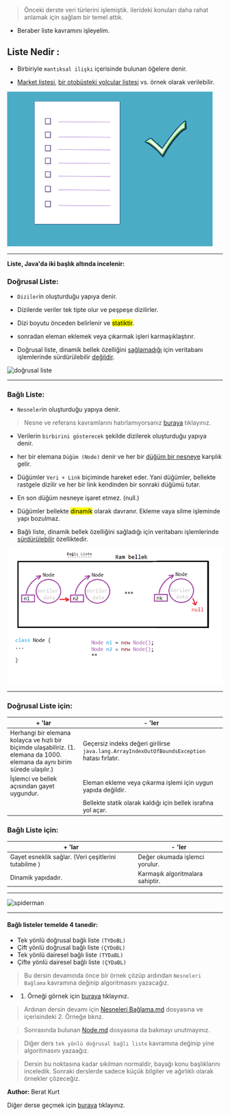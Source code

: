 > Önceki derste veri türlerini işlemiştik.
>ilerideki konuları daha rahat anlamak için sağlam bir temel attık.

* Beraber liste kavramını işleyelim.

## Liste Nedir : 

* Birbiriyle `mantıksal ilişki` içerisinde bulunan öğelere denir.

* <u>Market listesi</u>, <u>bir otobüsteki yolcular listesi</u> vs. örnek olarak verilebilir.

![liste](./images/liste.png)

---

**Liste, Java'da iki başlık altında incelenir:**

### Doğrusal Liste:

* `Diziler`in oluşturduğu yapıya denir.

* Dizilerde veriler tek tipte olur ve peşpeşe dizilirler.

* Dizi boyutu önceden belirlenir ve <mark>statiktir</mark>.

* sonradan eleman eklemek veya çıkarmak işleri karmaşıklaştırır.

* Doğrusal liste, dinamik bellek özelliğini <u>sağlamadığı</u> için veritabanı işlemlerinde sürdürülebilir <u>değildir</u>.

![doğrusal liste](./images/doğrusal%20liste.png)

---

### Bağlı Liste:

* `Nesneler`in oluşturduğu yapıya denir.

> Nesne ve referans kavramlarını hatırlamıyorsanız [buraya](./texts/Nesne%20&%20Referans.md) tıklayınız.

* Verilerin `birbirini gösterecek` şekilde dizilerek oluşturduğu yapıya denir. 

* her bir elemana `Düğüm (Node)` denir ve her bir <u>düğüm bir nesneye</u> karşılık gelir.

* Düğümler `Veri + Link` biçiminde hareket eder. Yani düğümler, bellekte rastgele dizilir
ve her bir link kendinden bir sonraki düğümü tutar.

* En son düğüm nesneye işaret etmez. (null.)

* Düğümler bellekte <mark>dinamik</mark> olarak davranır. Ekleme vaya silme işleminde yapı bozulmaz.

* Bağlı liste, dinamik bellek özelliğini sağladığı için veritabanı işlemlerinde <u>sürdürülebilir</u> özelliktedir.


![bağlı liste](./images/bağlı%20liste.png)

---

### Doğrusal Liste için:

|+ 'lar | - 'ler|
|-------|-------|
|Herhangi bir elemana kolayca ve hızlı bir biçimde ulaşabiliriz. (1. elemana da 1000. elemana da aynı birim sürede ulaşılır.) |  Geçersiz indeks değeri girilirse `java.lang.ArrayIndexOutOfBoundsException` hatası fırlatır.
|İşlemci ve bellek açısından gayet uygundur.|Eleman ekleme veya çıkarma işlemi için uygun yapıda değildir.
||Bellekte statik olarak kaldığı için bellek israfına yol açar.|

### Bağlı Liste için:

|+ 'lar|- 'ler|
|------|------|
|Gayet esneklik sağlar. (Veri çeşitlerini tutabilme )|Değer okumada işlemci yorulur.|
|Dinamik yapıdadır.|Karmaşık algoritmalara sahiptir.|

---

![spiderman](./images/SPİDERMAN.jpg)

---
#### Bağlı listeler temelde 4 tanedir:

- Tek yönlü doğrusal bağlı liste `(TYDoBL)`
- Çift yönlü doğrusal bağlı liste `(ÇYDoBL)`
- Tek yönlü dairesel bağlı liste `(TYDaBL)`
- Çifte yönlü dairesel bağlı liste `(ÇYDaBL)`

> Bu dersin devamında önce bir örnek çözüp ardından `Nesneleri Bağlama` kavramına değinip algoritmasını yazacağız.

* 1. Örneği görnek için [buraya](./texts/Örnek_1.md) tıklayınız.

> Ardınan dersin devamı için [Nesneleri Bağlama.md](./texts/Nesneleri%20Bağlama.md) dosyasına ve içerisindeki 2. Örneğe bknz.

> Sonrasında bulunan [Node.md](./texts/Node.md) dosyasına da bakmayı unutmayınız.

> Diğer ders `tek yönlü doğrusal bağlı liste` kavramına değinip yine algoritmasını yazaağız.

> Dersin bu noktasına kadar sıkılman normaldir, bayağı konu başlıklarını inceledik.
Sonraki derslerde sadece küçük bilgiler ve ağırlıklı olarak örnekler çözeceğiz.

**Author:** Berat Kurt

Diğer derse geçmek için [buraya](../ders02/) tıklayınız.